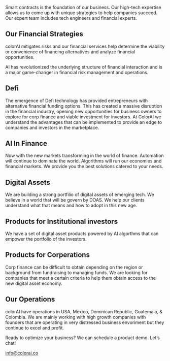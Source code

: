 Smart contracts is the foundation of our business. Our high-tech expertise allows us to come up with unique strategies to help companies succeed. Our expert team includes tech engineers and financial experts. 

## Our Financial Strategies

colorAI mitigates risks and our financial services help determine the viability or convenience of financing alternatives and analyze financial opportunities.

AI has revolutionized the underlying structure of financial interaction and is a major game-changer in financial risk management and operations.

## Defi

The emergence of Defi technology has provided entrepreneurs with alternative financial funding options. This has created a massive disruption in the financial industry, opening new opportunities for business owners to explore for corp finance and viable investment for investors. At ColorAI we understand the advantages that can be implemented  to provide an edge to companies and investors in the marketplace.


## AI In Finance

Now with the new markets transforming in the world of finance. Automation will continue to dominate the world. Algorithms will run our economies and financial markets. We provide you the best solutions catered to your needs.

## Digital Assets

We are building a strong portfilio of digital assets of emerging tech. We believe in a world that will be govern by DOAS. We help our clients understand what that means and how to adopt in this new age.

## Products for Institutional investors

We have a set of digital asset products powered by AI algorthms that can empower the portfolio of the investors. 

## Products for Corperations

Corp finance can be difficult to obtain depending on the region or background from fundraising to managing funds. We are looking for companies that meet a certain criteria to help them obtain access to the new digital asset economy.


## Our Operations

colorAI have operations in USA, Mexico, Dominican Republic, Guatemala, & Colombia. We are mainly working with high growth companies with founders that are operating in very distressed business envoriment but they continue to excel and profit.


Ready to optimize your business? We can schedule a product demo.
Let’s chat!

info@colorai.co
  

